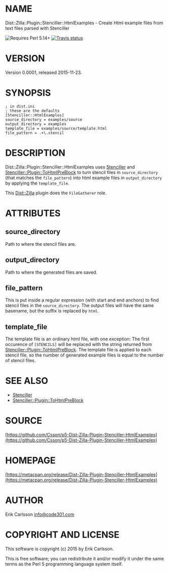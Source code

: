 # NAME

Dist::Zilla::Plugin::Stenciller::HtmlExamples - Create Html example files from text files parsed with Stenciller

![Requires Perl 5.14+](https://img.shields.io/badge/perl-5.14+-brightgreen.svg) [![Travis status](https://api.travis-ci.org/Csson/p5-Dist-Zilla-Plugin-Stenciller-HtmlExamples.svg?branch=master)](https://travis-ci.org/Csson/p5-Dist-Zilla-Plugin-Stenciller-HtmlExamples)

# VERSION

Version 0.0001, released 2015-11-23.

# SYNOPSIS

    ; in dist.ini
    ; these are the defaults
    [Stenciller::HtmlExamples]
    source_directory = examples/source
    output_directory = examples
    template_file = examples/source/template.html
    file_pattern = .+\.stencil

# DESCRIPTION

Dist::Zilla::Plugin::Stenciller::HtmlExamples uses [Stenciller](https://metacpan.org/pod/Stenciller) and [Stenciller::Plugin::ToHtmlPreBlock](https://metacpan.org/pod/Stenciller::Plugin::ToHtmlPreBlock) to turn
stencil files in `source_directory` (that matches the `file_pattern`) into
html example files in `output_directory` by applying the `template_file`.

This [Dist::Zilla](https://metacpan.org/pod/Dist::Zilla) plugin does the `FileGatherer` role.

# ATTRIBUTES

## source\_directory

Path to where the stencil files are.

## output\_directory

Path to where the generated files are saved.

## file\_pattern

This is put inside a regular expression (with start and end anchors) to find stencil files in the `source_directory`. The output files
will have the same basename, but the suffix is replaced by `html`. 

## template\_file

The template file is an ordinary html file, with one exception: The first occurence of `[STENCILS]` will be replaced with the
string returned from [Stenciller::Plugin::ToHtmlPreBlock](https://metacpan.org/pod/Stenciller::Plugin::ToHtmlPreBlock). The template file is applied to each stencil file, so the number of generated example files is equal
to the number of stencil files.

# SEE ALSO

- [Stenciller](https://metacpan.org/pod/Stenciller)
- [Stenciller::Plugin::ToHtmlPreBlock](https://metacpan.org/pod/Stenciller::Plugin::ToHtmlPreBlock)

# SOURCE

[https://github.com/Csson/p5-Dist-Zilla-Plugin-Stenciller-HtmlExamples](https://github.com/Csson/p5-Dist-Zilla-Plugin-Stenciller-HtmlExamples)

# HOMEPAGE

[https://metacpan.org/release/Dist-Zilla-Plugin-Stenciller-HtmlExamples](https://metacpan.org/release/Dist-Zilla-Plugin-Stenciller-HtmlExamples)

# AUTHOR

Erik Carlsson <info@code301.com>

# COPYRIGHT AND LICENSE

This software is copyright (c) 2015 by Erik Carlsson.

This is free software; you can redistribute it and/or modify it under
the same terms as the Perl 5 programming language system itself.
